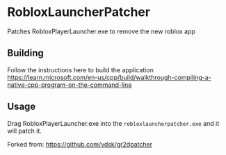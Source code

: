 # RobloxLauncherPatcher

Patches RobloxPlayerLauncher.exe to remove the new roblox app

## Building

Follow the instructions here to build the application
<https://learn.microsoft.com/en-us/cpp/build/walkthrough-compiling-a-native-cpp-program-on-the-command-line>

## Usage

Drag RobloxPlayerLauncher.exe into the ``robloxlauncherpatcher.exe`` and it will patch it.

Forked from: <https://github.com/vdsk/gr2dpatcher>
